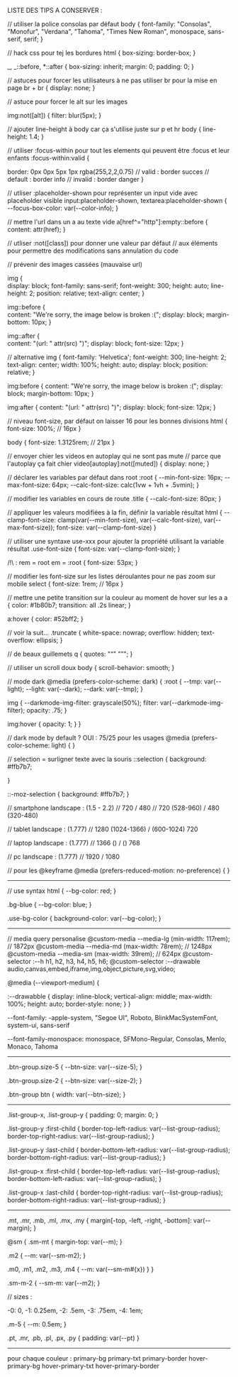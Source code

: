 LISTE DES TIPS A CONSERVER :

// utiliser la police consolas par défaut
body {
font-family: "Consolas", "Monofur", "Verdana", "Tahoma", "Times New Roman", monospace, sans-serif, serif;
}

// hack css pour tej les bordures
html {
box-sizing: border-box;
}

_,
_::before,
\*::after {
box-sizing: inherit;
margin: 0;
padding: 0;
}

// astuces pour forcer les utilisateurs à ne pas utiliser br pour la mise en page
br + br {
display: none;
}

// astuce pour forcer le alt sur les images

img:not([alt]) {
filter: blur(5px);
}

// ajouter line-height à body car ça s'utilise juste sur p et hr
body {
line-height: 1.4;
}

// utiliser :focus-within pour tout les elements qui peuvent être :focus et leur enfants
:focus-within:valid {

border: 0px 0px 5px 1px rgba(255,2,2,0.75)
// valid : border succes
// default : border info
// invalid : border danger
}

// utliser :placeholder-shown pour représenter un input vide avec placeholder visible
input:placeholder-shown, textarea:placeholder-shown {
--focus-box-color: var(--color-info);
}

// mettre l'url dans un a au texte vide
a[href^="http"]:empty::before {
content: attr(href);
}

// utliser :not([class]) pour donner une valeur par défaut
// aux éléments pour permettre des modifications sans annulation du code

// prévenir des images cassées (mauvaise url)

img {  
 display: block;
font-family: sans-serif;
font-weight: 300;
height: auto;
line-height: 2;
position: relative;
text-align: center;
}

img::before {  
 content: "We're sorry, the image below is broken :(";
display: block;
margin-bottom: 10px;
}

img::after {  
 content: "(url: " attr(src) ")";
display: block;
font-size: 12px;
}

// alternative
img {
font-family: 'Helvetica';
font-weight: 300;
line-height: 2;  
 text-align: center;
width: 100%;
height: auto;
display: block;
position: relative;
}

img:before {
content: "We're sorry, the image below is broken :(";
display: block;
margin-bottom: 10px;
}

img:after {
content: "(url: " attr(src) ")";
display: block;
font-size: 12px;
}

// niveau font-size, par défaut on laisser 16 pour les bonnes divisions
html {
font-size: 100%; // 16px
}

body {
font-size: 1.3125rem; // 21px
}

// envoyer chier les videos en autoplay qui ne sont pas mute
// parce que l'autoplay ça fait chier
video[autoplay]:not([muted]) {
display: none;
}

// déclarer les variables par défaut dans root
:root {
--min-font-size: 16px;
--max-font-size: 64px;
--calc-font-size: calc(1vw + 1vh + .5vmin);
}

// modifier les variables en cours de route
.title {
--calc-font-size: 80px;
}

// appliquer les valeurs modifiées à la fin, définir la variable résultat
html {
--clamp-font-size: clamp(var(--min-font-size), var(--calc-font-size), var(--max-font-size));
font-size: var(--clamp-font-size)
}

// utiliser une syntaxe use-xxx pour ajouter la propriété utilisant la variable résultat
.use-font-size {
font-size: var(--clamp-font-size);
}

/!\ : rem = root em =
:root {
font-size: 53px;
}

// modifier les font-size sur les listes déroulantes pour ne pas zoom sur mobile
select {
font-size: 1rem; // 16px
}

// mettre une petite transition sur la couleur au moment de hover sur les a
a {
color: #1b80b7;
transition: all .2s linear;
}

a:hover { color: #52bff2; }

// voir la suit...
.truncate {
white-space: nowrap;
overflow: hidden;
text-overflow: ellipsis;
}

// de beaux guillemets
q {
quotes: "“" "”";
}

// utiliser un scroll doux
body {
scroll-behavior: smooth;
}

// mode dark
@media (prefers-color-scheme: dark) {
:root {
--tmp: var(--light);
--light: var(--dark);
--dark: var(--tmp);
}

img {
--darkmode-img-filter: grayscale(50%);
filter: var(--darkmode-img-filter);
opacity: .75;
}

img:hover {
opacity: 1;
}
}

// dark mode by default ? OUI : 75/25 pour les usages
@media (prefers-color-scheme: light) {
}

// selection = surligner texte avec la souris
::selection {
background: #ffb7b7;

}

::-moz-selection {
background: #ffb7b7;
}

// smartphone landscape : (1.5 - 2.2)
// 720 / 480
// 720 (528-960) / 480 (320-480)

// tablet landscape : (1.777)
// 1280 (1024-1366) / (600-1024) 720

// laptop landscape : (1.777)
// 1366 () / () 768

// pc landscape : (1.777)
// 1920 / 1080

// pour les @keyframe
@media (prefers-reduced-motion: no-preference) {
}

---

// use syntax
html {
--bg-color: red;
}

.bg-blue {
--bg-color: blue;
}

.use-bg-color {
background-color: var(--bg-color);
}

---

// media query personalise
@custom-media --media-lg (min-width: 117rem); // 1872px
@custom-media --media-md (max-width: 78rem); // 1248px
@custom-media --media-sm (max-width: 39rem); // 624px
@custom-selector :--h h1, h2, h3, h4, h5, h6;
@custom-selector :--drawable audio,canvas,embed,iframe,img,object,picture,svg,video;

@media (--viewport-medium) {

:--drawabble {
display: inline-block;
vertical-align: middle;
max-width: 100%;
height: auto;
border-style: none;
}
}

--font-family: -apple-system, "Segoe UI", Roboto, BlinkMacSystemFont, system-ui, sans-serif

--font-family-monospace: monospace, SFMono-Regular, Consolas, Menlo, Monaco, Tahoma

---

.btn-group.size-5 {
--btn-size: var(--size-5);
}

.btn-group.size-2 {
--btn-size: var(--size-2);
}

.btn-group btn {
width: var(--btn-size);
}

---

.list-group-x, .list-group-y {
padding: 0;
margin: 0;
}

.list-group-y :first-child {
border-top-left-radius: var(--list-group-radius);
border-top-right-radius: var(--list-group-radius);
}

.list-group-y :last-child {
border-bottom-left-radius: var(--list-group-radius);
border-bottom-right-radius: var(--list-group-radius);
}

.list-group-x :first-child {
border-top-left-radius: var(--list-group-radius);
border-bottom-left-radius: var(--list-group-radius);
}

.list-group-x :last-child {
border-top-right-radius: var(--list-group-radius);
border-bottom-right-radius: var(--list-group-radius);
}

---

.mt, .mr, .mb, .ml, .mx, .my {
margin[-top, -left, -right, -bottom]: var(--margin);
}

@sm {
.sm-mt {
margin-top: var(--m);
}

.m2 {
--m: var(--sm-m2);
}

.m0, .m1, .m2, .m3, .m4 {
--m: var(--sm-m#{x})
}
}

.sm-m-2 {
--sm-m: var(--m2);
}

// sizes :

-0: 0, -1: 0.25em, -2: .5em, -3: .75em, -4: 1em;

.m-5 {
--m: 0.5em;
}

.pt, .mr, .pb, .pl, .px, .py {
padding: var(--pt)
}

---

pour chaque couleur :
primary-bg
primary-txt
primary-border
hover-primary-bg
hover-primary-txt
hover-primary-border
